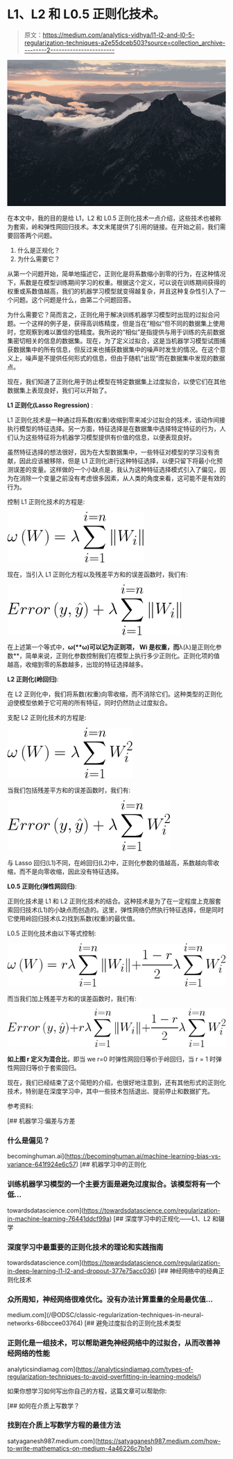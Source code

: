 # L1、L2 和 L0.5 正则化技术。

> 原文：<https://medium.com/analytics-vidhya/l1-l2-and-l0-5-regularization-techniques-a2e55dceb503?source=collection_archive---------2----------------------->

![](img/aa98033a5063df22861907dd9f2254bf.png)

在本文中，我的目的是给 L1，L2 和 L0.5 正则化技术一点介绍，这些技术也被称为套索，岭和弹性网回归技术。本文末尾提供了引用的链接。在开始之前，我们需要回答两个问题。

1.  什么是正规化？
2.  为什么需要它？

从第一个问题开始，简单地描述它，正则化是将系数缩小到零的行为，在这种情况下，系数是在模型训练期间学习的权重。根据这个定义，可以说在训练期间获得的权重或系数值越高，我们的机器学习模型就变得越复杂，并且这种复杂性引入了一个问题。这个问题是什么，由第二个问题回答。

为什么需要它？简而言之，正则化用于解决训练机器学习模型时出现的过拟合问题。一个这样的例子是，获得高训练精度，但是当在“相似”但不同的数据集上使用时，您观察到难以置信的低精度。我所说的“相似”是指提供与用于训练的先前数据集密切相关的信息的数据集。现在，为了定义过拟合，这是当机器学习模型试图捕获数据集中的所有信息，但反过来也捕获数据集中的噪声时发生的情况。在这个意义上，噪声是不提供任何形式的信息，但由于随机“出现”而在数据集中发现的数据点。

现在，我们知道了正则化用于防止模型在特定数据集上过度拟合，以使它们在其他数据集上表现良好，我们可以开始了。

**L1 正则化(Lasso Regression)** :

L1 正则化技术是一种通过将系数(权重)收缩到零来减少过拟合的技术，该动作间接执行模型的特征选择。另一方面，特征选择是在数据集中选择特定特征的行为，人们认为这些特征将为机器学习模型提供有价值的信息，以便表现良好。

虽然特征选择的想法很好，因为在大型数据集中，一些特征对模型的学习没有贡献，因此应该被移除，但是 L1 正则化进行这种特征选择，以便只留下将最小化预测误差的变量。这样做的一个小缺点是，我认为这种特征选择模式引入了偏见，因为在消除一个变量之前没有考虑很多因素，从人类的角度来看，这可能不是有效的行为。

控制 L1 正则化技术的方程是:

![](img/72f314303bb8ae4259989f7a43a376a3.png)

现在，当引入 L1 正则化方程以及残差平方和的误差函数时，我们有:

![](img/f6fc2ebf6e91fc0668129e89eff7a8b9.png)

在上述第一个等式中，**ω(****ω)可以记为正则项**， **Wi 是权重**，而**λ(λ)是正则化参数**，简单来说，正则化参数控制我们在模型上执行多少正则化。正则化项的值越高，收缩到零的系数越多，出现的特征选择越多。

**L2 正则化(岭回归)**:

在 L2 正则化中，我们将系数(权重)向零收缩，而不消除它们。这种类型的正则化迫使模型依赖于它可用的所有特征，同时仍然防止过度拟合。

支配 L2 正则化技术的方程是:

![](img/3a0661b7c0e717ec878b5ec3b7b55522.png)

当我们包括残差平方和的误差函数时，我们有:

![](img/7d615f594f2805f4996dc56d08c3e70f.png)

与 Lasso 回归(L1)不同，在岭回归(L2)中，正则化参数的值越高，系数越向零收缩，而不是向零收缩，因此没有特征选择。

**L0.5 正则化(弹性网回归)**:

正则化技术是 L1 和 L2 正则化技术的结合。这种技术是为了在一定程度上克服套索回归技术(L1)的小缺点而创造的。这里，弹性网络仍然执行特征选择，但是同时它使用岭回归技术(L2)找到系数(权重)的最优值。

L0.5 正则化技术由以下等式控制:

![](img/dd7157ba6c257ebc2b036f456bcd1e3e.png)

而当我们加上残差平方和的误差函数时，我们有:

![](img/e516b04e3f844a52606cabd3b7c7b1d2.png)

**如上图 r 定义为混合比**，即当 we r=0 时弹性网回归等价于岭回归，当 r = 1 时弹性网回归等价于套索回归。

现在，我们已经结束了这个简短的介绍，也很好地注意到，还有其他形式的正则化技术，特别是在深度学习中，其中一些技术包括退出、提前停止和数据扩充。

参考资料:

[](https://becominghuman.ai/machine-learning-bias-vs-variance-641f924e6c57) [## 机器学习:偏差与方差

### 什么是偏见？

becominghuman.ai](https://becominghuman.ai/machine-learning-bias-vs-variance-641f924e6c57) [](https://towardsdatascience.com/regularization-in-machine-learning-76441ddcf99a) [## 机器学习中的正则化

### 训练机器学习模型的一个主要方面是避免过度拟合。该模型将有一个低…

towardsdatascience.com](https://towardsdatascience.com/regularization-in-machine-learning-76441ddcf99a) [](https://towardsdatascience.com/regularization-in-deep-learning-l1-l2-and-dropout-377e75acc036) [## 深度学习中的正规化——L1、L2 和辍学

### 深度学习中最重要的正则化技术的理论和实践指南

towardsdatascience.com](https://towardsdatascience.com/regularization-in-deep-learning-l1-l2-and-dropout-377e75acc036) [](/@ODSC/classic-regularization-techniques-in-neural-networks-68bccee03764) [## 神经网络中的经典正则化技术

### 众所周知，神经网络很难优化。没有办法计算重量的全局最优值…

medium.com](/@ODSC/classic-regularization-techniques-in-neural-networks-68bccee03764) [](https://analyticsindiamag.com/types-of-regularization-techniques-to-avoid-overfitting-in-learning-models/) [## 避免过度拟合的正则化技术类型

### 正则化是一组技术，可以帮助避免神经网络中的过拟合，从而改善神经网络的性能

analyticsindiamag.com](https://analyticsindiamag.com/types-of-regularization-techniques-to-avoid-overfitting-in-learning-models/) 

如果你想学习如何写出你自己的方程，这篇文章可以帮助你:

[](https://satyaganesh987.medium.com/how-to-write-mathematics-on-medium-4a46226c7b1e) [## 如何在介质上写数学？

### 找到在介质上写数学方程的最佳方法

satyaganesh987.medium.com](https://satyaganesh987.medium.com/how-to-write-mathematics-on-medium-4a46226c7b1e)